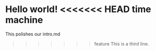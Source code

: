 Hello world!
<<<<<<< HEAD
time machine
=======
This polishes our intro.md
>>>>>>> feature
This is a third line.